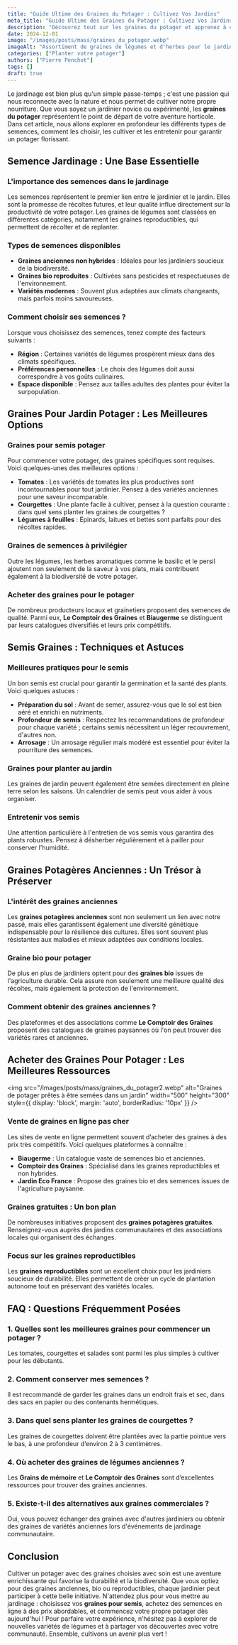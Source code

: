 ```yaml
---
title: "Guide Ultime des Graines du Potager : Cultivez Vos Jardins"
meta_title: "Guide Ultime des Graines du Potager : Cultivez Vos Jardins"
description: "Découvrez tout sur les graines du potager et apprenez à choisir les meilleures semences pour un jardin productif et écoresponsable."
date: 2024-12-01
image: "/images/posts/mass/graines_du_potager.webp"
imageAlt: "Assortiment de graines de légumes et d'herbes pour le jardin"
categories: ["Planter votre potager"]
authors: ["Pierre Penchot"]
tags: []
draft: true
---
```


Le jardinage est bien plus qu'un simple passe-temps ; c'est une passion qui nous reconnecte avec la nature et nous permet de cultiver notre propre nourriture. Que vous soyez un jardinier novice ou expérimenté, les **graines du potager** représentent le point de départ de votre aventure horticole. Dans cet article, nous allons explorer en profondeur les différents types de semences, comment les choisir, les cultiver et les entretenir pour garantir un potager florissant. 

## Semence Jardinage : Une Base Essentielle

### L'importance des semences dans le jardinage
Les semences représentent le premier lien entre le jardinier et le jardin. Elles sont la promesse de récoltes futures, et leur qualité influe directement sur la productivité de votre potager. Les graines de légumes sont classées en différentes catégories, notamment les graines reproductibles, qui permettent de récolter et de replanter.

### Types de semences disponibles
- **Graines anciennes non hybrides** : Idéales pour les jardiniers soucieux de la biodiversité.
- **Graines bio reproduites** : Cultivées sans pesticides et respectueuses de l'environnement.
- **Variétés modernes** : Souvent plus adaptées aux climats changeants, mais parfois moins savoureuses.

### Comment choisir ses semences ?
Lorsque vous choisissez des semences, tenez compte des facteurs suivants :
- **Région** : Certaines variétés de légumes prospèrent mieux dans des climats spécifiques.
- **Préférences personnelles** : Le choix des légumes doit aussi correspondre à vos goûts culinaires.
- **Espace disponible** : Pensez aux tailles adultes des plantes pour éviter la surpopulation.

## Graines Pour Jardin Potager : Les Meilleures Options

### Graines pour semis potager
Pour commencer votre potager, des graines spécifiques sont requises. Voici quelques-unes des meilleures options :
- **Tomates** : Les variétés de tomates les plus productives sont incontournables pour tout jardinier. Pensez à des variétés anciennes pour une saveur incomparable.
- **Courgettes** : Une plante facile à cultiver, pensez à la question courante : dans quel sens planter les graines de courgettes ? 
- **Légumes à feuilles** : Épinards, laitues et bettes sont parfaits pour des récoltes rapides.

### Graines de semences à privilégier
Outre les légumes, les herbes aromatiques comme le basilic et le persil ajoutent non seulement de la saveur à vos plats, mais contribuent également à la biodiversité de votre potager.

### Acheter des graines pour le potager
De nombreux producteurs locaux et grainetiers proposent des semences de qualité. Parmi eux, **Le Comptoir des Graines** et **Biaugerme** se distinguent par leurs catalogues diversifiés et leurs prix compétitifs.

## Semis Graines : Techniques et Astuces

### Meilleures pratiques pour le semis
Un bon semis est crucial pour garantir la germination et la santé des plants. Voici quelques astuces :
- **Préparation du sol** : Avant de semer, assurez-vous que le sol est bien aéré et enrichi en nutriments.
- **Profondeur de semis** : Respectez les recommandations de profondeur pour chaque variété ; certains semis nécessitent un léger recouvrement, d'autres non.
- **Arrosage** : Un arrosage régulier mais modéré est essentiel pour éviter la pourriture des semences.

### Graines pour planter au jardin
Les graines de jardin peuvent également être semées directement en pleine terre selon les saisons. Un calendrier de semis peut vous aider à vous organiser.

### Entretenir vos semis
Une attention particulière à l'entretien de vos semis vous garantira des plants robustes. Pensez à désherber régulièrement et à pailler pour conserver l'humidité.

## Graines Potagères Anciennes : Un Trésor à Préserver

### L'intérêt des graines anciennes
Les **graines potagères anciennes** sont non seulement un lien avec notre passé, mais elles garantissent également une diversité génétique indispensable pour la résilience des cultures. Elles sont souvent plus résistantes aux maladies et mieux adaptées aux conditions locales.

### Graine bio pour potager
De plus en plus de jardiniers optent pour des **graines bio** issues de l'agriculture durable. Cela assure non seulement une meilleure qualité des récoltes, mais également la protection de l'environnement.

### Comment obtenir des graines anciennes ?
Des plateformes et des associations comme **Le Comptoir des Graines** proposent des catalogues de graines paysannes où l'on peut trouver des variétés rares et anciennes.

## Acheter des Graines Pour Potager : Les Meilleures Ressources

<img src="/images/posts/mass/graines_du_potager2.webp" alt="Graines de potager prêtes à être semées dans un jardin" width="500" height="300" style={{ display: 'block', margin: 'auto', borderRadius: '10px' }} /> 

### Vente de graines en ligne pas cher
Les sites de vente en ligne permettent souvent d’acheter des graines à des prix très compétitifs. Voici quelques plateformes à connaître :
- **Biaugerme** : Un catalogue vaste de semences bio et anciennes.
- **Comptoir des Graines** : Spécialisé dans les graines reproductibles et non hybrides.
- **Jardin Eco France** : Propose des graines bio et des semences issues de l'agriculture paysanne.

### Graines gratuites : Un bon plan
De nombreuses initiatives proposent des **graines potagères gratuites**. Renseignez-vous auprès des jardins communautaires et des associations locales qui organisent des échanges.

### Focus sur les graines reproductibles
Les **graines reproductibles** sont un excellent choix pour les jardiniers soucieux de durabilité. Elles permettent de créer un cycle de plantation autonome tout en préservant des variétés locales.

## FAQ : Questions Fréquemment Posées

### 1. Quelles sont les meilleures graines pour commencer un potager ?
Les tomates, courgettes et salades sont parmi les plus simples à cultiver pour les débutants.

### 2. Comment conserver mes semences ?
Il est recommandé de garder les graines dans un endroit frais et sec, dans des sacs en papier ou des contenants hermétiques.

### 3. Dans quel sens planter les graines de courgettes ?
Les graines de courgettes doivent être plantées avec la partie pointue vers le bas, à une profondeur d’environ 2 à 3 centimètres.

### 4. Où acheter des graines de légumes anciennes ?
Les **Grains de mémoire** et **Le Comptoir des Graines** sont d’excellentes ressources pour trouver des graines anciennes.

### 5. Existe-t-il des alternatives aux graines commerciales ?
Oui, vous pouvez échanger des graines avec d'autres jardiniers ou obtenir des graines de variétés anciennes lors d'événements de jardinage communautaire.

## Conclusion

Cultiver un potager avec des graines choisies avec soin est une aventure enrichissante qui favorise la durabilité et la biodiversité. Que vous optiez pour des graines anciennes, bio ou reproductibles, chaque jardinier peut participer à cette belle initiative. N'attendez plus pour vous mettre au jardinage : choisissez vos **graines pour semis**, achetez des semences en ligne à des prix abordables, et commencez votre propre potager dès aujourd'hui ! Pour parfaire votre expérience, n’hésitez pas à explorer de nouvelles variétés de légumes et à partager vos découvertes avec votre communauté. Ensemble, cultivons un avenir plus vert !